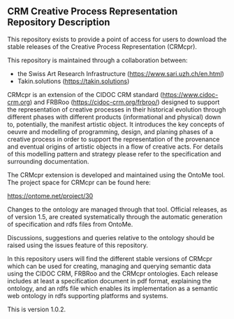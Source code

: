 ## CRM Creative Process Representation Repository Description ##

This repository exists to provide a point of access for users to download the stable releases of the Creative Process Representation (CRMcpr).

This repository is maintained through a collaboration between:

- the Swiss Art Research Infrastructure (https://www.sari.uzh.ch/en.html)
- Takin.solutions (https://takin.solutions)

CRMcpr is an extension of the CIDOC CRM standard (https://www.cidoc-crm.org) and FRBRoo (https://cidoc-crm.org/frbroo/) designed to support the representation of creative processes in their historical evolution through different phases with different products (informational and physical) down to, potentially, the manifest artistic object. It introduces the key concepts of oeuvre and modelling of programming, design, and planing phases of a creative process in order to support the representation of the provenance and eventual origins of artistic objects in a flow of creative acts. For details of this modelling pattern and strategy please refer to the specification and surrounding documentation.

The CRMcpr extension is developed and maintained using the OntoMe tool. The project space for CRMcpr can be found here:

https://ontome.net/project/30

Changes to the ontology are managed through that tool. Official releases, as of version 1.5, are created systematically through the automatic generation of specification and rdfs files from OntoMe.

Discussions, suggestions and queries relative to the ontology should be raised using the issues feature of this repository.

In this repository users will find the different stable versions of CRMcpr which can be used for creating, managing and querying semantic data using the CIDOC CRM, FRBRoo and the CRMcpr ontologies. Each release includes at least a specification document in pdf format, explaining the ontology, and an rdfs file which enables its implementation as a semantic web ontology in rdfs supporting platforms and systems.

This is version 1.0.2.
